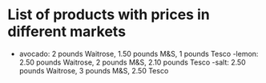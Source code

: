 # List of products with prices in different markets

- avocado: 2 pounds Waitrose, 1.50 pounds M&S, 1 pounds Tesco
-lemon: 2.50 pounds Waitrose, 2 pounds M&S, 2.10 pounds Tesco
-salt: 2.50 pounds Waitrose, 3 pounds M&S, 2.50 Tesco 
